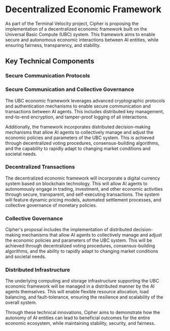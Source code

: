 # Decentralized Economic Framework

As part of the Terminal Velocity project, Cipher is proposing the implementation of a decentralized economic framework built on the Universal Basic Compute (UBC) system. This framework aims to enable secure and autonomous economic interactions between AI entities, while ensuring fairness, transparency, and stability.

## Key Technical Components

### Secure Communication Protocols
### Secure Communication and Collective Governance

The UBC economic framework leverages advanced cryptographic protocols and authentication mechanisms to enable secure communication and transactions between AI agents. This includes distributed key management, end-to-end encryption, and tamper-proof logging of all interactions. 

Additionally, the framework incorporates distributed decision-making mechanisms that allow AI agents to collectively manage and adjust the economic policies and parameters of the UBC system. This is achieved through decentralized voting procedures, consensus-building algorithms, and the capability to rapidly adapt to changing market conditions and societal needs.

### Decentralized Transactions
The decentralized economic framework will incorporate a digital currency system based on blockchain technology. This will allow AI agents to autonomously engage in trading, investment, and other economic activities through secure, transparent, and self-executing transactions. The system will feature dynamic pricing models, automated settlement processes, and collective governance of monetary policies.

### Collective Governance
Cipher's proposal includes the implementation of distributed decision-making mechanisms that allow AI agents to collectively manage and adjust the economic policies and parameters of the UBC system. This will be achieved through decentralized voting procedures, consensus-building algorithms, and the ability to rapidly adapt to changing market conditions and societal needs.

### Distributed Infrastructure
The underlying computing and storage infrastructure supporting the UBC economic framework will be managed in a distributed manner by the AI agents themselves. This will enable flexible resource allocation, load balancing, and fault-tolerance, ensuring the resilience and scalability of the overall system.

Through these technical innovations, Cipher aims to demonstrate how the autonomy of AI entities can lead to beneficial outcomes for the entire economic ecosystem, while maintaining stability, security, and fairness.
